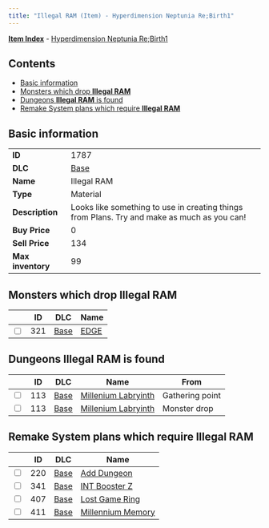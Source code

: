 ```yaml
---
title: "Illegal RAM (Item) - Hyperdimension Neptunia Re;Birth1"
---
```


[**Item Index**](/neptunia/rb1/item/index.html) - [Hyperdimension Neptunia Re;Birth1](/neptunia/rb1)

## Contents

- [Basic information](#basic-information)
- [Monsters which drop **Illegal RAM**](#monsters-which-drop-illegal-ram)
- [Dungeons **Illegal RAM** is found](#dungeons-illegal-ram-is-found)
- [Remake System plans which require **Illegal RAM**](#remake-system-plans-which-require-illegal-ram)

## Basic information

|   |   |
| -- | -- |
| **ID** | 1787 |
| **DLC** | [Base](/neptunia/rb1/dlc/1-base.html) |
| **Name** | Illegal RAM |
| **Type** | Material |
| **Description** | Looks like something to use in creating things from Plans. Try and make as much as you can! |
| **Buy Price** | 0 |
| **Sell Price** | 134 |
| **Max inventory** | 99 |


## Monsters which drop **Illegal RAM**

|    | ID | DLC | Name |
| -- | -- | --- | ---- |
| <input type="checkbox" id="rb1-monster-1-321" class="trackbox" /> | 321 | [Base](/neptunia/rb1/dlc/1-base.html) | [EDGE](/neptunia/rb1/monster/1-321-edge.html) |


## Dungeons **Illegal RAM** is found

|    | ID | DLC | Name | From |
| -- | -- | --- | ---- | ---- |
| <input type="checkbox" id="rb1-dungeon-1-113" class="trackbox" /> | 113 | [Base](/neptunia/rb1/dlc/1-base.html) | [Millenium Labryinth](/neptunia/rb1/dungeon/1-113-millenium-labryinth.html) | Gathering point |
| <input type="checkbox" id="rb1-dungeon-1-113" class="trackbox" /> | 113 | [Base](/neptunia/rb1/dlc/1-base.html) | [Millenium Labryinth](/neptunia/rb1/dungeon/1-113-millenium-labryinth.html) | Monster drop |


## Remake System plans which require **Illegal RAM**

|    | ID | DLC | Name |
| -- | -- | --- | ---- |
| <input type="checkbox" id="rb1-quest-1-220" class="trackbox" /> | 220 | [Base](/neptunia/rb1/dlc/1-base.html) | [Add Dungeon](/neptunia/rb1/quest/1-220-add-dungeon.html) |
| <input type="checkbox" id="rb1-quest-1-341" class="trackbox" /> | 341 | [Base](/neptunia/rb1/dlc/1-base.html) | [INT Booster Z](/neptunia/rb1/quest/1-341-int-booster-z.html) |
| <input type="checkbox" id="rb1-quest-1-407" class="trackbox" /> | 407 | [Base](/neptunia/rb1/dlc/1-base.html) | [Lost Game Ring](/neptunia/rb1/quest/1-407-lost-game-ring.html) |
| <input type="checkbox" id="rb1-quest-1-411" class="trackbox" /> | 411 | [Base](/neptunia/rb1/dlc/1-base.html) | [Millennium Memory](/neptunia/rb1/quest/1-411-millennium-memory.html) |
